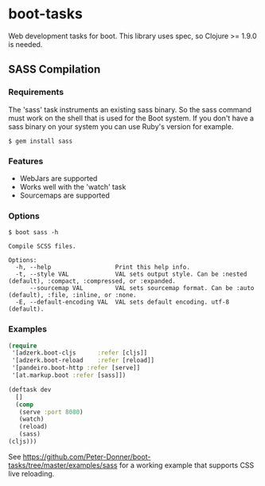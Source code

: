 # boot-tasks
Web development tasks for boot. This library uses spec, so Clojure >= 1.9.0 is needed.

## SASS Compilation

### Requirements
The 'sass' task instruments an existing sass binary. So the sass command must work on the shell that is used for the Boot system. If you don't have a sass binary on your system you can use Ruby's version for example.

```
$ gem install sass
```

### Features
- WebJars are supported
- Works well with the 'watch' task
- Sourcemaps are supported

### Options
```
$ boot sass -h

Compile SCSS files.

Options:
  -h, --help                  Print this help info.
  -t, --style VAL             VAL sets output style. Can be :nested (default), :compact, :compressed, or :expanded.
      --sourcemap VAL         VAL sets sourcemap format. Can be :auto (default), :file, :inline, or :none.
  -E, --default-encoding VAL  VAL sets default encoding. utf-8 (default).
```

### Examples
```clojure
(require
 '[adzerk.boot-cljs      :refer [cljs]]
 '[adzerk.boot-reload    :refer [reload]]
 '[pandeiro.boot-http :refer [serve]]
 '[at.markup.boot :refer [sass]])

(deftask dev
  []
  (comp
   (serve :port 8080)
   (watch)
   (reload)
   (sass)
(cljs)))
```
See https://github.com/Peter-Donner/boot-tasks/tree/master/examples/sass for a working example that supports CSS live reloading.